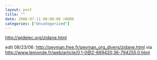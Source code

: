 ```yaml
---
layout: post
title: ""
date: 2006-07-11 00:00:00 +0000
categories: ["Uncategorized"]
---
```


http://widelec.org/zidane.html

edit 08/23/06: http://peyman.free.fr/peyman_org_divers/zidane.html via http://www.lemonde.fr/web/article/0,1-0@2-669420,36-794255,0.html
